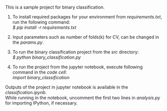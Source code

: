 This is a sample project for binary classification.

1. To install required packages for your environment from *requirements.txt*, run the following command:   
*$ pip install -r requirements.txt*  

2. Input parameters such as number of folds(k) for CV, can be changed in the *params.py*.

3. To run the binary classification project from the *src* directory:   
*$ python binary_classification.py*

4. To run the project from the jupyter notebook, execute following command in the *code cell*:   
*import binary_classification*  

Outputs of the project in jupyter notebook is available in the *classification.ipynb*.   
While running in the notebook, uncomment the first two lines in *analysis.py* for importing IPython, if necessary.

